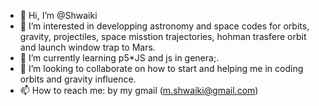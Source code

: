 - 👋 Hi, I’m @Shwaiki
- 👀 I’m interested in developping astronomy and space codes for orbits, gravity, projectiles, space misstion trajectories, hohman trasfere orbit and launch window trap to Mars. 
- 🌱 I’m currently learning p5*JS and js in genera;.
- 💞️ I’m looking to collaborate on how to start and helping me in coding orbits and gravity influence.
- 📫 How to reach me: by my gmail (m.shwaiki@gmail.com)

<!---
Shwaiki/Shwaiki is a ✨ special ✨ repository because its `README.md` (this file) appears on your GitHub profile.
You can click the Preview link to take a look at your changes.
--->
